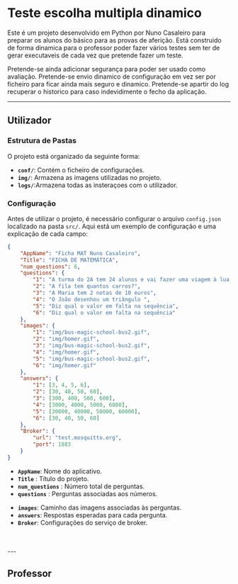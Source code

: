 # Teste escolha multipla dinamico

Este é um projeto desenvolvido em Python por Nuno Casaleiro para preparar os alunos do básico para as provas de aferição.
Está construido de forma dinamica para o professor poder fazer vários testes sem ter de gerar executaveis de cada vez que pretende fazer um teste.

Pretende-se ainda adicionar segurança para poder ser usado como avaliação.
Pretende-se envio dinamico de configuração em vez ser por ficheiro para ficar ainda mais seguro e dinamico.
Pretende-se apartir do log recuperar o historico para caso indevidimente o fecho da aplicação. 

---

## Utilizador

### Estrutura de Pastas

O projeto está organizado da seguinte forma:

- **`conf/`**: Contém o ficheiro de configurações.
- **`img/`**: Armazena as imagens utilizadas no projeto.
- **`logs/`**:Armazena todas as insteraçoes com o utilizador.

### Configuração

Antes de utilizar o projeto, é necessário configurar o arquivo `config.json` localizado na pasta `src/`. Aqui está um exemplo de configuração e uma explicação de cada campo:

```json
{
    "AppName": "Ficha MAT Nuno Casaleiro",
    "Title": "FICHA DE MATEMÁTICA",
    "num_questions": 6,
    "questions": {
        "1": "A turma do 2A tem 24 alunos e vai fazer uma viagem à lua, claro que vai ter de ir num autocarro mágico.\n Mas há um problema, o autocarro tem apenas 6 lugares para passageiros.\n Quantas vezes vai o autocarro ter que repetir a viagem para levar toda a turma?\r\n",
        "2": "A fila tem quantos carros?",
        "3": "A Maria tem 2 notas de 10 euros",
        "4": "O João desenhou um triângulo ",
        "5": "Diz qual o valor em falta na sequência",
        "6": "Diz qual o valor em falta na sequência"
    },
    "images": {
        "1": "img/bus-magic-school-bus2.gif",
        "2": "img/homer.gif",
        "3": "img/bus-magic-school-bus2.gif",
        "4": "img/homer.gif",
        "5": "img/bus-magic-school-bus2.gif",
        "6": "img/homer.gif"
    },
    "answers": {
        "1": [3, 4, 5, 6],
        "2": [30, 40, 50, 60],
        "3": [300, 400, 500, 600],
        "4": [3000, 4000, 5000, 6000],
        "5": [30000, 40000, 50000, 60000],
        "6": [30, 40, 50, 60]
    },
    "Broker": {
        "url": "test.mosquitto.org",
        "port": 1883
    }
}
```

- **`AppName`**: Nome do aplicativo.
- **`Title`** : Título do projeto.
- **`num_questions`** : Número total de perguntas.
- **`questions`** : Perguntas associadas aos números.
* **`images`**: Caminho das imagens associadas às perguntas.
* **`answers`**: Respostas esperadas para cada pergunta.
* **`Broker`**: Configurações do serviço de broker.
<br/>
<br/>
---

## Professor
